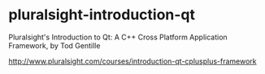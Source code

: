 pluralsight-introduction-qt
===========================

Pluralsight's Introduction to Qt: A C++ Cross Platform Application Framework,  by Tod Gentille

http://www.pluralsight.com/courses/introduction-qt-cplusplus-framework
